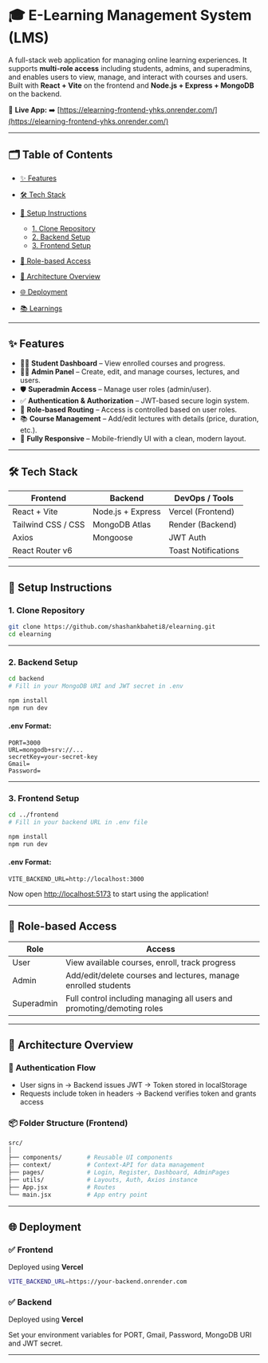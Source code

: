 # 🎓 E-Learning Management System (LMS)

A full-stack web application for managing online learning experiences. It supports **multi-role access** including students, admins, and superadmins, and enables users to view, manage, and interact with courses and users. Built with **React + Vite** on the frontend and **Node.js + Express + MongoDB** on the backend.

🔗 **Live App:**
➡️ [https://elearning-frontend-yhks.onrender.com/](https://elearning-frontend-yhks.onrender.com/)

---

## 🗂️ Table of Contents

* [✨ Features](#-features)
* [🛠 Tech Stack](#-tech-stack)
* [🚀 Setup Instructions](#-setup-instructions)

  * [1. Clone Repository](#1-clone-repository)
  * [2. Backend Setup](#2-backend-setup)
  * [3. Frontend Setup](#3-frontend-setup)
* [🔐 Role-based Access](#-role-based-access)
* [🧠 Architecture Overview](#-architecture-overview)
* [🌐 Deployment](#-deployment)
* [📚 Learnings](#-learnings)

---

## ✨ Features

* 🧑‍🎓 **Student Dashboard** – View enrolled courses and progress.
* 🧑‍🏫 **Admin Panel** – Create, edit, and manage courses, lectures, and users.
* 🛡 **Superadmin Access** – Manage user roles (admin/user).
* ✅ **Authentication & Authorization** – JWT-based secure login system.
* 🔑 **Role-based Routing** – Access is controlled based on user roles.
* 📚 **Course Management** – Add/edit lectures with details (price, duration, etc.).
* 📱 **Fully Responsive** – Mobile-friendly UI with a clean, modern layout.

---

## 🛠 Tech Stack

| Frontend           | Backend           | DevOps / Tools      |
| ------------------ | ----------------- | ------------------- |
| React + Vite       | Node.js + Express | Vercel (Frontend)   |
| Tailwind CSS / CSS | MongoDB Atlas     | Render (Backend)    |
| Axios              | Mongoose          | JWT Auth            |
| React Router v6    |                   | Toast Notifications |

---

## 🚀 Setup Instructions

### 1. Clone Repository

```bash
git clone https://github.com/shashankbaheti8/elearning.git
cd elearning
```

---

### 2. Backend Setup

```bash
cd backend
# Fill in your MongoDB URI and JWT secret in .env

npm install
npm run dev
```

#### .env Format:

```env
PORT=3000
URL=mongodb+srv://...
secretKey=your-secret-key
Gmail=
Password=
```

---

### 3. Frontend Setup

```bash
cd ../frontend
# Fill in your backend URL in .env file

npm install
npm run dev
```

#### .env Format:

```env
VITE_BACKEND_URL=http://localhost:3000
```

Now open [http://localhost:5173](http://localhost:5173) to start using the application!

---

## 🔐 Role-based Access

| Role       | Access                                                                 |
| ---------- | ---------------------------------------------------------------------- |
| User       | View available courses, enroll, track progress                         |
| Admin      | Add/edit/delete courses and lectures, manage enrolled students         |
| Superadmin | Full control including managing all users and promoting/demoting roles |

---

## 🧠 Architecture Overview

### 🧩 Authentication Flow

* User signs in → Backend issues JWT → Token stored in localStorage
* Requests include token in headers → Backend verifies token and grants access

### 📦 Folder Structure (Frontend)

```bash
src/
│
├── components/       # Reusable UI components
├── context/          # Context-API for data management
├── pages/            # Login, Register, Dashboard, AdminPages
├── utils/            # Layouts, Auth, Axios instance
├── App.jsx           # Routes
└── main.jsx          # App entry point
```

---

## 🌐 Deployment

### ✅ Frontend

Deployed using **Vercel**

```bash
VITE_BACKEND_URL=https://your-backend.onrender.com
```

### ✅ Backend

Deployed using **Vercel**

Set your environment variables for PORT, Gmail, Password, MongoDB URI and JWT secret.

---

